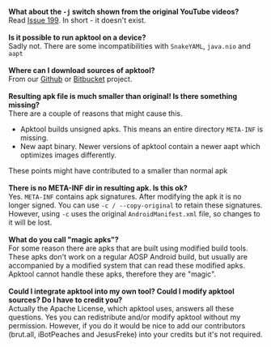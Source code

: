 <br />
<strong>What about the <code>-j</code> switch shown from the original YouTube videos?</strong>
<br />
Read <a href="https://github.com/iBotPeaches/Apktool/issues/199">Issue 199</a>. In short - it doesn't exist.
<br /><br />
<strong>Is it possible to run apktool on a device?</strong>
<br />
Sadly not. There are some incompatibilities with <code>SnakeYAML</code>, <code>java.nio</code> and <code>aapt</code>
<br /><br />
<strong>Where can I download sources of apktool?</strong>
<br />
From our <a target="_blank" href="https://github.com/iBotPeaches/Apktool">Github</a> or <a target="_blank" href="https://bitbucket.org/iBotPeaches/apktool/overview">Bitbucket</a> project.
<br /><br />
<strong>Resulting apk file is much smaller than original! Is there something missing?</strong>
<br />
There are a couple of reasons that might cause this.
<ul>
  <li>Apktool builds unsigned apks. This means an entire directory <code>META-INF</code> is missing.</li>
  <li>New aapt binary. Newer versions of apktool contain a newer aapt which optimizes images differently.</li>
</ul>
These points might have contributed to a smaller than normal apk
<br /><br />
<strong>There is no META-INF dir in resulting apk. Is this ok?</strong>
<br />
Yes. <code>META-INF</code> contains apk signatures. After modifying the apk it is no longer signed. You can use <code>-c / --copy-original</code> to retain these signatures. However,
using <code>-c</code> uses the original <code>AndroidManifest.xml</code> file, so changes to it will be lost.
<br /><br />
<strong>What do you call "magic apks"?</strong>
<br />
For some reason there are apks that are built using modified build tools. These apks don't work on a regular AOSP Android build, but usually are accompanied
by a modified system that can read these modified apks. Apktool cannot handle these apks, therefore they are "magic".
<br /><br />
<strong>Could I integrate apktool into my own tool? Could I modify apktool sources? Do I have to credit you?</strong>
<br />
Actually the Apache License, which apktool uses, answers all these questions. Yes you can redistribute and/or modify apktool without my permission. However,
if you do it would be nice to add our contributors (brut.all, iBotPeaches and JesusFreke) into your credits but it's not required.
<br /><br />